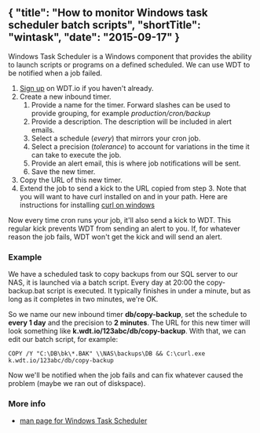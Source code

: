 {
  "title": "How to monitor Windows task scheduler batch scripts",
  "shortTitle": "wintask",
  "date": "2015-09-17"
}
---
Windows Task Scheduler is a Windows component that provides the ability to launch scripts or programs on a defined scheduled. We can use WDT to be notified when a job failed.

1. [Sign up](https://wdt.io/signup) on WDT.io if you haven't already.
2. Create a new inbound timer.
   1. Provide a name for the timer.  Forward slashes can be used to provide grouping, for example *production/cron/backup*
   2. Provide a description.  The description will be included in alert emails.
   3. Select a schedule (*every*) that mirrors your cron job.
   4. Select a precision (*tolerance*) to account for variations in the time it can take to execute the job.
   5. Provide an alert email, this is where job notifications will be sent.
   6. Save the new timer.
3. Copy the URL of this new timer.
4. Extend the job to send a kick to the URL copied from step 3.  Note that you will want to have curl installed on and in your path.  Here are instructions for installing [curl on windows](windows_curl.html)

Now every time cron runs your job, it'll also send a kick to WDT. This regular kick prevents WDT from sending an alert to you. If, for whatever reason the job fails, WDT won't get the kick and will send an alert.


### Example

We have a scheduled task to copy backups from our SQL server to our NAS, it is launched via a batch script.
Every day at 20:00 the copy-backup.bat script is executed. It typically finishes in under a minute, but as long as it completes in two minutes, we're OK.

So we name our new inbound timer **db/copy-backup**, set the schedule to **every 1 day** and the precision to **2 minutes**. The URL for this new timer will look something like **k.wdt.io/123abc/db/copy-backup**. With that, we can edit our batch script, for example:

```batch
COPY /Y "C:\DB\bk\*.BAK" \\NAS\backups\DB && C:\curl.exe k.wdt.io/123abc/db/copy-backup
```
Now we'll be notified when the job fails and can fix whatever caused the problem (maybe we ran out of diskspace).

### More info

- [man page for Windows Task Scheduler](http://windows.microsoft.com/en-ca/windows/schedule-task#1TC=windows-7)
